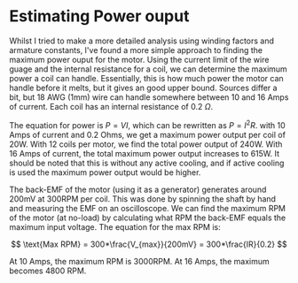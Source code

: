 # Estimating Power ouput 
Whilst I tried to make a more detailed analysis using winding factors and armature constants, I've found a more simple approach to finding the maximum power ouput for the motor. Using the current limit of the wire guage and the internal resistance for a coil, we can determine the maximum power a coil can handle. Essentially, this is how much power the motor can handle before it melts, but it gives an good upper bound. Sources differ a bit, but 18 AWG (1mm) wire can handle somewhere between 10 and 16 Amps of current. Each coil has an internal resistance of 0.2 $\Omega$.

The equation for power is $P=VI$, which can be rewritten as $P=I^2R$. with 10 Amps of current and 0.2 Ohms, we get a maximum power output per coil of 20W. With 12 coils per motor, we find the total power output of 240W. With 16 Amps of current, the total maximum power output increases to 615W. It should be noted that this is without any active cooling, and if active cooling is used the maximum power output would be higher.

The back-EMF of the motor (using it as a generator) generates around 200mV at 300RPM per coil. This was done by spinning the shaft by hand and measuring the EMF on an oscilloscope. We can find the maximum RPM of the motor (at no-load) by calculating what RPM the back-EMF equals the maximum input voltage.  The equation for the max RPM is: 

$$
\text{Max RPM} = 300*\frac{V_{max}}{200mV} = 300*\frac{IR}{0.2}
$$

At 10 Amps, the maximum RPM is 3000RPM. At 16 Amps, the maximum becomes 4800 RPM.

<!--
# Estimating Power output - OLD VERSION
I'm using the equations found in "Axial Flux Permanent Magnet Brushless Machines (2nd edition)" for this. The power estimate centres around calculating an armature constant $K_e$, which specifies the voltage per RPM of the motor. You can find each equation with its book reference below.

## Results

The estimated armature constant of 0.0058 V/RPM. 

At 1000 RPM, the coil would generate 5.8 volts. With an internal resistance of 0.2 $\Omega$, it would supply 84 watts to an optimised load (load resistance = internal resistance). However, this would melt the coil, as the current would be larger than the current rating of the wire. I consider this to be a good thing, as it shows that the motor won't be limited by it's magnetic or electrical design. 

## Calculations - Theory
### Armature constant - $K_e$
The equation for the armature contant is: 

$$ 
K_e = \pi\sqrt{2}pN_1k_{w1}\phi_f    \text{ \hspace{1cm} (eq 2.37)}
$$

Where: 
* p is the number of pole pairs 
* $N_1$ is the number of turns in a coil
* $k_{w1}$ is the winding factor
* $\phi_f$ is the flux across the airgap

This is essentially just Faradays law: 

$$V_{emf} = -N\frac{d\phi}{dt}$$

Where $\frac{d\phi}{dt}$ is expressed in terms of $\phi_f$ and RPM. The winding factor $k_{w1}$ is added to account for voltage drops caused by small phase differences within a coil as a magnet passes over them.   

### Airgap flux - $\phi_f$
The airgap flux $\phi_f$ can be found using the equation: 

$$
\phi_f = \alpha_i B_{mg}\frac{\pi}{8p}D_{outer}^2(1-k_d^2) \text{ \hspace{1cm} (eq 2.28)}
$$

Where: 
* $\alpha_i$ is the ratio between the average $B_{avg}$ and peak $B_{mg}$ magnetic flux density, $\frac{B_{avg}}{B_{mg}}$
* p is the number of pole pairs
* $D_{outer}$ is the outer diameter of the rotor
* $k_d$ is the ratio of the inner and outer diameter of the rotor, $\frac{D_{inner}}{D_{Outer}}$

We can simplify $\alpha_i * B_{mg}$ to $B_{avg}$. The average magnetic field strength can be tedious to solve analytically, which is why I used 3D simulations to estimate it. 

### Winding factor - $k_{w1}$
The winding factor $k_{w1}$ is a correction that accounts for small phase differences in parts of a coil/phase as the magents pass over them. The winding factor is the product of the distribution factor $k_{d1}$ and pitch factor $k_{p1}$. 

$$
k_{w1} = k_{d1}k_{p1}
$$
$$
k_{d1} = \frac{sin(\pi/2m_1)}{q_1sin[\pi/(2m_1q_1)]}
$$
$$
k_{p1}= sin(\beta\frac{\pi}{2})
$$
$$
\beta = \frac{w_c(r)}{\tau(r)}
$$

Where: 
* $m_1$ is the number of phases
* $s_1$ is the number of stator slots
* $q_1$ is the number of stator slots per pole per phase
* $\beta$ is the coil-pitch to pole-pitch ratio
* $w_c(r)$ is the coil pitch, $w_c(r) = \frac{\text{number of coils}}{\text{number of poles}}$ 

* $\tau(r)$ is the pole pitch, $\tau(r) = \frac{s_1}{p}$

-->
